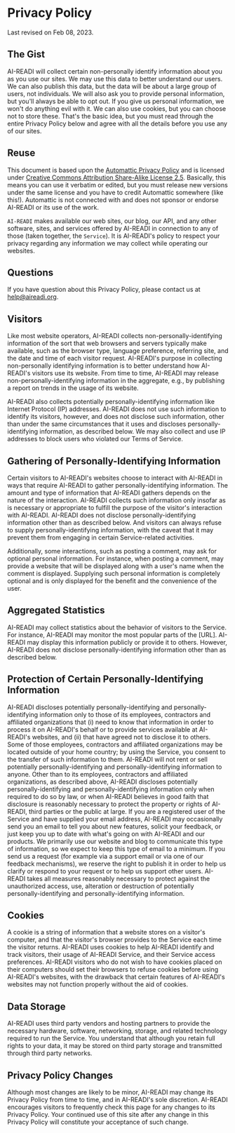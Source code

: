 # Privacy Policy

Last revised on Feb 08, 2023.

## The Gist

AI-READI will collect certain non-personally identify information about you as you use our sites. We may use this data to better understand our users. We can also publish this data, but the data will be about a large group of users, not individuals.
We will also ask you to provide personal information, but you'll always be able to opt out. If you give us personal information, we won't do anything evil with it.
We can also use cookies, but you can choose not to store these.
That's the basic idea, but you must read through the entire Privacy Policy below and agree with all the details before you use any of our sites.

## Reuse

This document is based upon the [Automattic Privacy Policy](http://automattic.com/privacy/) and is licensed under [Creative Commons Attribution Share-Alike License 2.5](http://creativecommons.org/licenses/by-sa/2.5/). Basically, this means you can use it verbatim or edited, but you must release new versions under the same license and you have to credit Automattic somewhere (like this!). Automattic is not connected with and does not sponsor or endorse AI-READI or its use of the work.

`AI-READI` makes available our web sites, our blog, our API, and any other software, sites, and services offered by AI-READI in connection to any of those (taken together, the `Service`). It is AI-READI's policy to respect your privacy regarding any information we may collect while operating our websites.

## Questions

If you have question about this Privacy Policy, please contact us at [help@aireadi.org](mailto:help@aireadi.org).

## Visitors

Like most website operators, AI-READI collects non-personally-identifying information of the sort that web browsers and servers typically make available, such as the browser type, language preference, referring site, and the date and time of each visitor request. AI-READI's purpose in collecting non-personally identifying information is to better understand how AI-READI's visitors use its website. From time to time, AI-READI may release non-personally-identifying information in the aggregate, e.g., by publishing a report on trends in the usage of its website.

AI-READI also collects potentially personally-identifying information like Internet Protocol (IP) addresses. AI-READI does not use such information to identify its visitors, however, and does not disclose such information, other than under the same circumstances that it uses and discloses personally-identifying information, as described below. We may also collect and use IP addresses to block users who violated our Terms of Service.

## Gathering of Personally-Identifying Information

Certain visitors to AI-READI's websites choose to interact with AI-READI in ways that require AI-READI to gather personally-identifying information. The amount and type of information that AI-READI gathers depends on the nature of the interaction. AI-READI collects such information only insofar as is necessary or appropriate to fulfill the purpose of the visitor's interaction with AI-READI. AI-READI does not disclose personally-identifying information other than as described below. And visitors can always refuse to supply personally-identifying information, with the caveat that it may prevent them from engaging in certain Service-related activities.

Additionally, some interactions, such as posting a comment, may ask for optional personal information. For instance, when posting a comment, may provide a website that will be displayed along with a user's name when the comment is displayed. Supplying such personal information is completely optional and is only displayed for the benefit and the convenience of the user.

## Aggregated Statistics

AI-READI may collect statistics about the behavior of visitors to the Service. For instance, AI-READI may monitor the most popular parts of the [URL]. AI-READI may display this information publicly or provide it to others. However, AI-READI does not disclose personally-identifying information other than as described below.

## Protection of Certain Personally-Identifying Information

AI-READI discloses potentially personally-identifying and personally-identifying information only to those of its employees, contractors and affiliated organizations that (i) need to know that information in order to process it on AI-READI's behalf or to provide services available at AI-READI's websites, and (ii) that have agreed not to disclose it to others. Some of those employees, contractors and affiliated organizations may be located outside of your home country; by using the Service, you consent to the transfer of such information to them. AI-READI will not rent or sell potentially personally-identifying and personally-identifying information to anyone. Other than to its employees, contractors and affiliated organizations, as described above, AI-READI discloses potentially personally-identifying and personally-identifying information only when required to do so by law, or when AI-READI believes in good faith that disclosure is reasonably necessary to protect the property or rights of AI-READI, third parties or the public at large. If you are a registered user of the Service and have supplied your email address, AI-READI may occasionally send you an email to tell you about new features, solicit your feedback, or just keep you up to date with what's going on with AI-READI and our products. We primarily use our website and blog to communicate this type of information, so we expect to keep this type of email to a minimum. If you send us a request (for example via a support email or via one of our feedback mechanisms), we reserve the right to publish it in order to help us clarify or respond to your request or to help us support other users. AI-READI takes all measures reasonably necessary to protect against the unauthorized access, use, alteration or destruction of potentially personally-identifying and personally-identifying information.

## Cookies

A cookie is a string of information that a website stores on a visitor's computer, and that the visitor's browser provides to the Service each time the visitor returns. AI-READI uses cookies to help AI-READI identify and track visitors, their usage of AI-READI Service, and their Service access preferences. AI-READI visitors who do not wish to have cookies placed on their computers should set their browsers to refuse cookies before using AI-READI's websites, with the drawback that certain features of AI-READI's websites may not function properly without the aid of cookies.

## Data Storage

AI-READI uses third party vendors and hosting partners to provide the necessary hardware, software, networking, storage, and related technology required to run the Service. You understand that although you retain full rights to your data, it may be stored on third party storage and transmitted through third party networks.

## Privacy Policy Changes

Although most changes are likely to be minor, AI-READI may change its Privacy Policy from time to time, and in AI-READI's sole discretion. AI-READI encourages visitors to frequently check this page for any changes to its Privacy Policy. Your continued use of this site after any change in this Privacy Policy will constitute your acceptance of such change.
